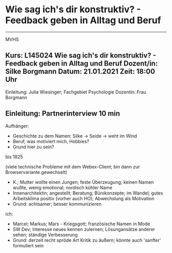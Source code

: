 # Wie sag ich's dir konstruktiv?  - Feedback geben in Alltag und Beruf

---------------
MVHS

Kurs: L145024 Wie sag ich's dir konstruktiv?  - Feedback geben in Alltag und Beruf
Dozent/in: Silke Borgmann
Datum: 21.01.2021
Zeit: 18:00 Uhr
---------------

Einleitung: Julia Wiesinger; Fachgebiet Psychologie
Dozentin: Frau Borgmann

## Einleitung: Partnerinterview 10 min
Aufhänger:
* Geschichte zu dem Namen: Silke -> Seide -> weht im Wind
* Beruf, was motiviert mich, Hobbies?
* Grund hier zu sein?

bis 1825

(viele technische Probleme mit dem Webex-Client; bin dann zur Browservariante gewechselt)

* K.; Mutter wollte einen Jungen; feste Überzeugung; keinen Namen wußte, wenig emotional; nordisch kühler Name
* Innenarchitektin; angestellt; Beratung; Bürokonzepte; im Wandel; gutes Arbeitsklima positiv (vorher auch HO); Abwechslung als Motivation
* Grund: achtsamer; besser kommunizieren

ich:
* Marcel; Markus; Mars - Kriegsgott; französische Namen in Mode
* SW Dev; Interesse neues kennen zulernen; Lösungansätze anderer sehen; ständige Verbesserung
* Grund: derzeit recht spröde Art Kritik zu äußern; könnte auch 'sanfter' formuliert sein

